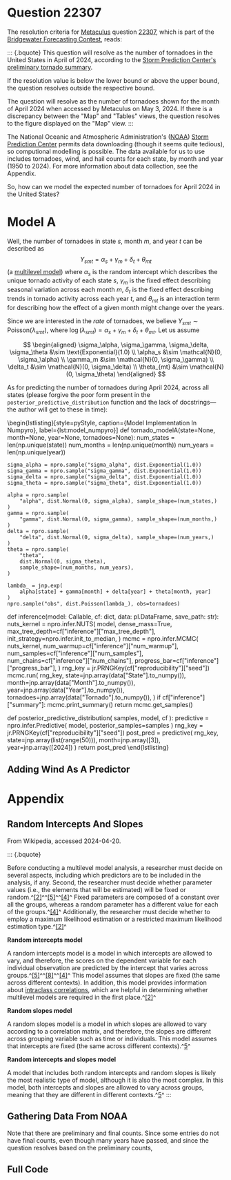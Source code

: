 # Question 22307

The resolution criteria for [Metaculus](https://en.wikipedia.org/wiki/Metaculus) question [22307](https://www.metaculus.com/questions/22307/tornadoes-in-the-united-states-in-april-2024/), which is part of the [Bridgewater Forecasting Contest](https://www.metaculus.com/tournament/bridgewater/), reads:

::: {.bquote}
This question will resolve as the number of tornadoes in the United States in April of 2024, according to the [Storm Prediction Center's preliminary tornado summary](https://www.spc.noaa.gov/climo/summary/).

If the resolution value is below the lower bound or above the upper bound, the question resolves outside the respective bound.

The question will resolve as the number of tornadoes shown for the month of April 2024 when accessed by Metaculus on May 3, 2024. If there is a discrepancy between the "Map" and "Tables" views, the question resolves to the figure displayed on the "Map" view.
:::

The National Oceanic and Atmospheric Administration's ([NOAA](https://www.noaa.gov/)) [Storm Prediction Center](https://www.spc.noaa.gov/climo/summary/) permits data downloading (though it seems quite tedious), so computional modelling is possible. The data available for us to use includes tornadoes, wind, and hail counts for each state, by month and year (1950 to 2024). For more information about data collection, see the Appendix.

So, how can we model the expected number of tornadoes for April 2024 in the United States?

# Model A

<!-- Well, the number of tornadoes in state $s$, month $m$, and year $t$ can be described as $$Y_{smt} = \alpha_s + \gamma_m + \delta_t + \varepsilon_{smt}$$ (a [multilevel model](https://en.wikipedia.org/wiki/Multilevel_model)) where $\alpha_s$ is the random intercept which describes the unique tornado activity of each state $s$, $\gamma_m$ is the fixed effect describing seasonal variation across each month $m$, $\delta_t$ is the fixed effect describing trends in tornado activity across each year $t$, and $\varepsilon_{smt} \sim \mathcal{N}(0, \sigma^2)$ is the residual error (unmodelled variance) for state $s$, month $m$, and year $t$.   -->

Well, the number of tornadoes in state $s$, month $m$, and year $t$ can be described as $$Y_{smt} = \alpha_s + \gamma_m + \delta_t + \theta_{mt}$$ (a [multilevel model](https://en.wikipedia.org/wiki/Multilevel_model)) where $\alpha_s$ is the random intercept which describes the unique tornado activity of each state $s$, $\gamma_m$ is the fixed effect describing seasonal variation across each month $m$, $\delta_t$ is the fixed effect describing trends in tornado activity across each year $t$, and $\theta_{mt}$ is an interaction term for describing how the effect of a given month might change over the years.

Since we are interested in the _rate_ of tornadoes, we believe $Y_{smt} \sim \text{Poisson}(\lambda_{smt})$, where $\log(\lambda_{smt}) = \alpha_s + \gamma_m + \delta_t + \theta_{mt}$. Let us assume

$$
\begin{aligned}
\sigma_\alpha, \sigma_\gamma, \sigma_\delta, \sigma_\theta &\sim \text{Exponential}(1.0) \\
\alpha_s &\sim \mathcal{N}(0, \sigma_\alpha) \\
\gamma_m &\sim \mathcal{N}(0, \sigma_\gamma) \\
\delta_t &\sim \mathcal{N}(0, \sigma_\delta) \\
\theta_{mt} &\sim \mathcal{N}(0, \sigma_\theta)
\end{aligned}
$$

As for predicting the number of tornadoes during April 2024, across all states (please forgive the poor form present in the `posterior_predictive_distribution` function and the lack of docstrings—the author will get to these in time):

\begin{lstlisting}[style=pyStyle, caption={Model Implementation In Numpyro}, label={lst:model_numpyro}]
def tornado_modelA(state=None, month=None, year=None, tornadoes=None):
    num_states = len(np.unique(state))
    num_months = len(np.unique(month))
    num_years = len(np.unique(year))

    sigma_alpha = npro.sample("sigma_alpha", dist.Exponential(1.0))
    sigma_gamma = npro.sample("sigma_gamma", dist.Exponential(1.0))
    sigma_delta = npro.sample("sigma_delta", dist.Exponential(1.0))
    sigma_theta = npro.sample("sigma_theta", dist.Exponential(1.0))

    alpha = npro.sample(
        "alpha", dist.Normal(0, sigma_alpha), sample_shape=(num_states,)
    )
    gamma = npro.sample(
        "gamma", dist.Normal(0, sigma_gamma), sample_shape=(num_months,)
    )
    delta = npro.sample(
        "delta", dist.Normal(0, sigma_delta), sample_shape=(num_years,)
    )
    theta = npro.sample(
        "theta",
        dist.Normal(0, sigma_theta),
        sample_shape=(num_months, num_years),
    )

    lambda_ = jnp.exp(
        alpha[state] + gamma[month] + delta[year] + theta[month, year]
    )
    npro.sample("obs", dist.Poisson(lambda_), obs=tornadoes)


def inference(model: Callable, cf: dict, data: pl.DataFrame, save_path: str):
    nuts_kernel = npro.infer.NUTS(
        model,
        dense_mass=True,
        max_tree_depth=cf["inference"]["max_tree_depth"],
        init_strategy=npro.infer.init_to_median,
    )
    mcmc = npro.infer.MCMC(
        nuts_kernel,
        num_warmup=cf["inference"]["num_warmup"],
        num_samples=cf["inference"]["num_samples"],
        num_chains=cf["inference"]["num_chains"],
        progress_bar=cf["inference"]["progress_bar"],
    )
    rng_key = jr.PRNGKey(cf["reproducibility"]["seed"])
    mcmc.run(
        rng_key,
        state=jnp.array(data["State"].to_numpy()),
        month=jnp.array(data["Month"].to_numpy()),
        year=jnp.array(data["Year"].to_numpy()),
        tornadoes=jnp.array(data["Tornado"].to_numpy()),
    )
    if cf["inference"]["summary"]:
        mcmc.print_summary()
    return mcmc.get_samples()

def posterior_predictive_distribution(
    samples, model, cf
):
    predictive = npro.infer.Predictive(
        model, posterior_samples=samples
    )
    rng_key = jr.PRNGKey(cf["reproducibility"]["seed"])
    post_pred = predictive(
        rng_key,
        state=jnp.array(list(range(50))),
        month=jnp.array([3]),
        year=jnp.array([2024])
    )
    return post_pred
\end{lstlisting}


## Adding Wind As A Predictor

# Appendix

## Random Intercepts And Slopes

From Wikipedia, accessed 2024-04-20.

::: {.bquote}

Before conducting a multilevel model analysis, a researcher must decide on several aspects, including which predictors are to be included in the analysis, if any. Second, the researcher must decide whether parameter values (i.e., the elements that will be estimated) will be fixed or random.^[[2]](https://en.wikipedia.org/wiki/Multilevel_model#cite_note-Fidell-2)^^[[5]](https://en.wikipedia.org/wiki/Multilevel_model#cite_note-Cohen-5)^^[[4]](https://en.wikipedia.org/wiki/Multilevel_model#cite_note-Gomes2022-4)^ Fixed parameters are composed of a constant over all the groups, whereas a random parameter has a different value for each of the groups.^[[4]](https://en.wikipedia.org/wiki/Multilevel_model#cite_note-Gomes2022-4)^ Additionally, the researcher must decide whether to employ a maximum likelihood estimation or a restricted maximum likelihood estimation type.^[[2]](https://en.wikipedia.org/wiki/Multilevel_model#cite_note-Fidell-2)^

__Random intercepts model__

A random intercepts model is a model in which intercepts are allowed to vary, and therefore, the scores on the dependent variable for each individual observation are predicted by the intercept that varies across groups.^[[5]](https://en.wikipedia.org/wiki/Multilevel_model#cite_note-Cohen-5)^^[[8]](https://en.wikipedia.org/wiki/Multilevel_model#cite_note-Garson-8)^^[[4]](https://en.wikipedia.org/wiki/Multilevel_model#cite_note-Gomes2022-4)^ This model assumes that slopes are fixed (the same across different contexts). In addition, this model provides information about [intraclass correlations](https://en.wikipedia.org/wiki/Intraclass_correlation "Intraclass correlation"), which are helpful in determining whether multilevel models are required in the first place.^[[2]](https://en.wikipedia.org/wiki/Multilevel_model#cite_note-Fidell-2)^

__Random slopes model__

A random slopes model is a model in which slopes are allowed to vary according to a correlation matrix, and therefore, the slopes are different across grouping variable such as time or individuals. This model assumes that intercepts are fixed (the same across different contexts).^[5](https://en.wikipedia.org/wiki/Multilevel_model#cite_note-Cohen-5)^

__Random intercepts and slopes model__

A model that includes both random intercepts and random slopes is likely the most realistic type of model, although it is also the most complex. In this model, both intercepts and slopes are allowed to vary across groups, meaning that they are different in different contexts.^[5](https://en.wikipedia.org/wiki/Multilevel_model#cite_note-Cohen-5)^
:::

## Gathering Data From NOAA

Note that there are preliminary and final counts. Since some entries do not have final counts, even though many years have passed, and since the question resolves based on the preliminary counts,


## Full Code
